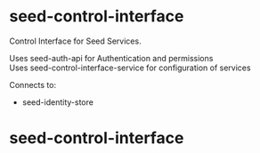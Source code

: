 seed-control-interface
=======================================

Control Interface for Seed Services.

Uses seed-auth-api for Authentication and permissions  
Uses seed-control-interface-service for configuration of services  

Connects to:
* seed-identity-store
# seed-control-interface
